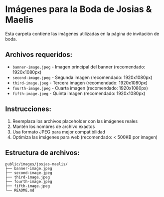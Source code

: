 # Imágenes para la Boda de Josias & Maelis

Esta carpeta contiene las imágenes utilizadas en la página de invitación de boda.

## Archivos requeridos:

- `banner-image.jpeg` - Imagen principal del banner (recomendado: 1920x1080px)
- `second-image.jpeg` - Segunda imagen (recomendado: 1920x1080px)
- `third-image.jpeg` - Tercera imagen (recomendado: 1920x1080px)
- `fourth-image.jpeg` - Cuarta imagen (recomendado: 1920x1080px)
- `fifth-image.jpeg` - Quinta imagen (recomendado: 1920x1080px)

## Instrucciones:

1. Reemplaza los archivos placeholder con las imágenes reales
2. Mantén los nombres de archivo exactos
3. Usa formato JPEG para mejor compatibilidad
4. Optimiza las imágenes para web (recomendado: < 500KB por imagen)

## Estructura de archivos:

```
public/images/josias-maelis/
├── banner-image.jpeg
├── second-image.jpeg
├── third-image.jpeg
├── fourth-image.jpeg
├── fifth-image.jpeg
└── README.md
```
